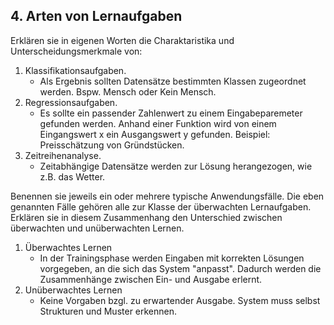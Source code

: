 ## 4. Arten von Lernaufgaben
Erklären sie in eigenen Worten die Charaktaristika und Unterscheidungsmerkmale von:

1. Klassifikationsaufgaben.
    * Als Ergebnis sollten Datensätze bestimmten Klassen zugeordnet werden. Bspw. Mensch oder Kein Mensch. 
2. Regressionsaufgaben.
    * Es sollte ein passender Zahlenwert zu einem Eingabeparemeter gefunden werden. Anhand einer Funktion wird von einem Eingangswert x ein Ausgangswert y gefunden. Beispiel: Preisschätzung von Gründstücken. 
3. Zeitreihenanalyse.
    * Zeitabhängige Datensätze werden zur Lösung herangezogen, wie z.B. das Wetter.

Benennen sie jeweils ein oder mehrere typische Anwendungsfälle. Die eben genannten Fälle gehören alle zur Klasse der überwachten Lernaufgaben. Erklären sie in diesem Zusammenhang den Unterschied zwischen überwachten und unüberwachten Lernen.

1. Überwachtes Lernen
    * In der Trainingsphase werden Eingaben mit korrekten Lösungen vorgegeben, an die sich das System "anpasst". Dadurch werden die Zusammenhänge zwischen Ein- und Ausgabe erlernt.
2. Unüberwachtes Lernen
    * Keine Vorgaben bzgl. zu erwartender Ausgabe. System muss selbst Strukturen und Muster erkennen.